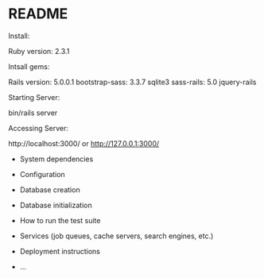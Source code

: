 # README

Install:

Ruby version: 2.3.1

Intsall gems:

Rails version: 5.0.0.1
bootstrap-sass: 3.3.7
sqlite3
sass-rails: 5.0
jquery-rails

Starting Server:

bin/rails server

Accessing Server:

http://localhost:3000/
or
http://127.0.0.1:3000/

* System dependencies

* Configuration

* Database creation

* Database initialization

* How to run the test suite

* Services (job queues, cache servers, search engines, etc.)

* Deployment instructions

* ...
